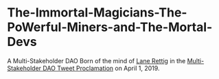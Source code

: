 # The-Immortal-Magicians-The-PoWerful-Miners-and-The-Mortal-Devs
A Multi-Stakeholder DAO
Born of the mind of <a href="https://twitter.com/lrettig/status/1112720005194547200">Lane Rettig</a> in the <a href="https://twitter.com/lrettig/status/1112720005194547200">Multi-Stakeholder DAO Tweet Proclamation</a> on April 1, 2019.
